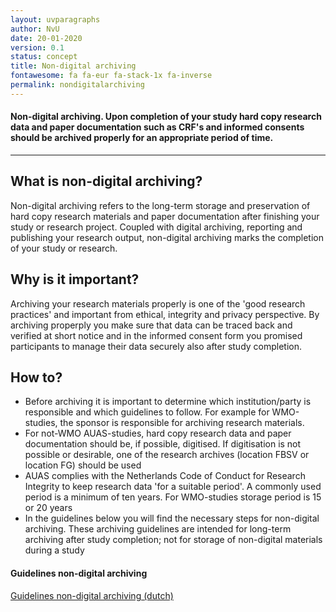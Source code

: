 ```yaml
---
layout: uvparagraphs
author: NvU
date: 20-01-2020
version: 0.1
status: concept
title: Non-digital archiving
fontawesome: fa fa-eur fa-stack-1x fa-inverse
permalink: nondigitalarchiving
---
```


#### Non-digital archiving. Upon completion of your study hard copy research data and paper documentation such as CRF's and informed consents should be archived properly for an appropriate period of time.

---

## What is non-digital archiving?
Non-digital archiving refers to the long-term storage and preservation of hard copy research materials and paper documentation after finishing your study or research project. Coupled with digital archiving, reporting and publishing your research output, non-digital archiving marks the completion of your study or research.

## Why is it important?
Archiving your research materials properly is one of the 'good research practices' and important from ethical, integrity and privacy perspective. By archiving properply you make sure that  data can be traced back and verified at short notice and in the informed consent form you promised participants to manage their data securely also after study completion.     

## How to?
* Before archiving it is important to determine which institution/party is responsible and which guidelines to follow. For example for WMO-studies, the sponsor is responsible for archiving research materials. 
* For not-WMO AUAS-studies, hard copy research data and paper documentation should be, if possible, digitised. If digitisation is not possible or desirable, one of the research archives (location FBSV or location FG) should be used
* AUAS complies with the Netherlands Code of Conduct for Research Integrity to keep research data 'for a suitable period'. A commonly used period is a minimum of ten years. For WMO-studies storage period is 15 or 20 years
* In the guidelines below you will find the necessary steps for non-digital archiving. These archiving guidelines are intended for long-term archiving after study completion; not for storage of non-digital materials during a study

#### Guidelines non-digital archiving
<a href="/files/UV_Nondigitalarchivingguidelines_v02_concept.docx" download="Guidelines nondigitalarchiving">Guidelines non-digital archiving (dutch)</a>

